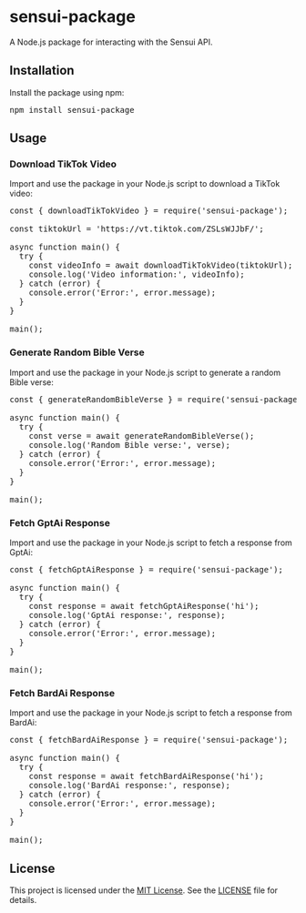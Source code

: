 <!DOCTYPE html>
<html>

<body>

<h1>sensui-package</h1>

<p>A Node.js package for interacting with the Sensui API.</p>

<h2>Installation</h2>

<p>Install the package using npm:</p>

<pre>
npm install sensui-package
</pre>

<h2>Usage</h2>

<h3>Download TikTok Video</h3>

<p>Import and use the package in your Node.js script to download a TikTok video:</p>

<pre>
const { downloadTikTokVideo } = require('sensui-package');

const tiktokUrl = 'https://vt.tiktok.com/ZSLsWJJbF/';

async function main() {
  try {
    const videoInfo = await downloadTikTokVideo(tiktokUrl);
    console.log('Video information:', videoInfo);
  } catch (error) {
    console.error('Error:', error.message);
  }
}

main();
</pre>

<h3>Generate Random Bible Verse</h3>

<p>Import and use the package in your Node.js script to generate a random Bible verse:</p>

<pre>
const { generateRandomBibleVerse } = require('sensui-package');

async function main() {
  try {
    const verse = await generateRandomBibleVerse();
    console.log('Random Bible verse:', verse);
  } catch (error) {
    console.error('Error:', error.message);
  }
}

main();
</pre>

<h3>Fetch GptAi Response</h3>

<p>Import and use the package in your Node.js script to fetch a response from GptAi:</p>

<pre>
const { fetchGptAiResponse } = require('sensui-package');

async function main() {
  try {
    const response = await fetchGptAiResponse('hi');
    console.log('GptAi response:', response);
  } catch (error) {
    console.error('Error:', error.message);
  }
}

main();
</pre>

<h3>Fetch BardAi Response</h3>

<p>Import and use the package in your Node.js script to fetch a response from BardAi:</p>

<pre>
const { fetchBardAiResponse } = require('sensui-package');

async function main() {
  try {
    const response = await fetchBardAiResponse('hi');
    console.log('BardAi response:', response);
  } catch (error) {
    console.error('Error:', error.message);
  }
}

main();
</pre>

<h2>License</h2>

<p>This project is licensed under the <a href="LICENSE">MIT License</a>. See the <a href="LICENSE">LICENSE</a> file for details.</p>

</body>

</html>
